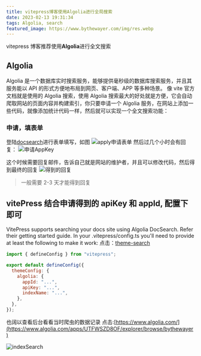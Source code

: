 ```yaml
---
title: vitepress博客使用Algolia进行全局搜索
date: 2023-02-13 19:31:34
tags: Algolia, search
featured_image: https://www.bythewayer.com/img/res.webp
---
```


vitepress 博客推荐使用**Algolia**进行全文搜索

## Algolia

Algolia 是一个数据库实时搜索服务，能够提供毫秒级的数据库搜索服务，并且其服务能以 API 的形式方便地布局到网页、客户端、APP 等多种场景。
像 vite 官方文档就是使用的 Algolia 搜索，使用 Algolia 搜索最大的好处就是方便，它会自动爬取网站的页面内容并构建索引，你只要申请一个 Algolia 服务，在网站上添加一些代码，就像添加统计代码一样，然后就可以实现一个全文搜索功能：

### 申请，填表单

登陆[docsearch](https://docsearch.algolia.com/apply/)进行表单填写，如图
![apply申请表单](https://www.bythewayer.com/img/register.webp)
然后过几个小时会有回复：
![申请AppKey](https://www.bythewayer.com/img/reply.webp)

这个时候需要回复邮件，告诉自己就是网站的维护者，并且可以修改代码，然后得到最终的回复
![得到的回复](https://www.bythewayer.com/img/appKeyreply.webp)

> 一般需要 2-3 天才能得到回复

## vitePress 结合申请得到的 apiKey 和 appId, 配置下即可

VitePress supports searching your docs site using Algolia DocSearch. Refer their getting started guide. In your .vitepress/config.ts you'll need to provide at least the following to make it work:
点击：[theme-search](https://vitepress.vuejs.org/guide/theme-search)

```js
import { defineConfig } from "vitepress";

export default defineConfig({
  themeConfig: {
    algolia: {
      appId: "...",
      apiKey: "...",
      indexName: "...",
    },
  },
});
```

也阔以查看后台看看当时爬虫的数据记录 点击:[https://www.algolia.com/](https://www.algolia.com/apps/UTFWSZD8OF/explorer/browse/bythewayer)

![indexSearch](https://www.bythewayer.com/img/indexSearch.webp)
